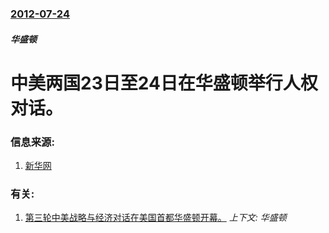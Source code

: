 ### [2012-07-24](/news/2012/07/24/index.md)

##### 华盛顿
#  中美两国23日至24日在华盛顿举行人权对话。




### 信息来源:

1. [新华网](http://news.xinhuanet.com/world/2012-07/25/c_123469179.htm)

### 有关:

1. [第三轮中美战略与经济对话在美国首都华盛顿开幕。](/news/2011/05/9/第三轮中美战略与经济对话在美国首都华盛顿开幕.md) _上下文: 华盛顿_
